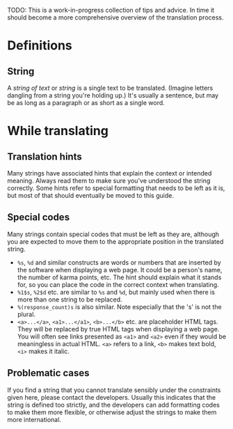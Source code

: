 TODO: This is a work-in-progress collection of tips and advice. In time it should become a more comprehensive overview of the translation process.

Definitions
===========

String
------
A _string of text_ or _string_ is a single text to be translated. (Imagine letters dangling from a string you're holding up.) It's usually a sentence, but may be as long as a paragraph or as short as a single word.


While translating
=================

Translation hints
-----------------

Many strings have associated hints that explain the context or intended meaning. Always read them to make sure you've understood the string correctly. Some hints refer to special formatting that needs to be left as it is, but most of that should eventually be moved to this guide.

Special codes
-------------

Many strings contain special codes that must be left as they are, although you are expected to move them to the appropriate position in the translated string.

* `%s`, `%d` and similar constructs are words or numbers that are inserted by the software when displaying a web page. It could be a person's name, the number of karma points, etc. The hint should explain what it stands for, so you can place the code in the correct context when translating.
* `%1$s`, `%2$d` etc. are similar to `%s` and `%d`, but mainly used when there is more than one string to be replaced.
* `%(response_count)s` is also similar. Note especially that the 's' is not the plural.
* `<a>...</a>`, `<a1>...</a1>`, `<b>...</b>` etc. are placeholder HTML tags. They will be replaced by true HTML tags when displaying a web page. You will often see links presented as `<a1>` and `<a2>` even if they would be meaningless in actual HTML. `<a>` refers to a link, `<b>` makes text bold, `<i>` makes it italic.

Problematic cases
-----------------

If you find a string that you cannot translate sensibly under the constraints given here, please contact the developers. Usually this indicates that the string is defined too strictly, and the developers can add formatting codes to make them more flexible, or otherwise adjust the strings to make them more international.
